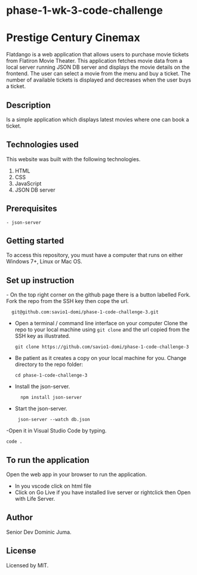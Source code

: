 <h1>phase-1-wk-3-code-challenge</h1>
<h1> Prestige Century Cinemax</h1>
<p>Flatdango is a web application that allows users to purchase movie tickets from Flatiron Movie Theater. This application fetches movie data from a local server running JSON DB server and displays the movie details on the frontend. The user can select a movie from the menu and buy a ticket. The number of available tickets is displayed and decreases when the user buys a ticket.</p>

<h2>Description</h2>
<p>Is a simple application which displays latest movies where one can book a ticket.</p>

<h2>Technologies used</h2>
<p>This website was built with the following technologies.</p>
<ol>
    <li>HTML</li>
    <li>CSS</li>
    <li>JavaScript</li>
    <li>JSON DB  server</li>
</ol>

<h2>Prerequisites</h2>

    - json-server


<h2>Getting started</h2>
<p>To access this repository, you must have a computer that runs on either Windows 7+, Linux or Mac OS.</p>

<h2>Set up instruction</h2>
- On the top right corner on the github page there is a button labelled Fork. Fork the repo from the SSH key then cope the url.

      git@github.com:savio1-domi/phase-1-code-challenge-3.git

- Open a terminal / command line interface on your computer
Clone the repo to your local machine using `git clone` and the url copied from the SSH key as illustrated.


      git clone https://github.com/savio1-domi/phase-1-code-challenge-3
- Be patient as it creates a copy on your local machine for you. Change directory to the repo folder:


      cd phase-1-code-challenge-3

- Install the json-server.
        
        npm install json-server

- Start the json-server.

       json-server --watch db.json      


-Open it in Visual Studio Code by typing. 



    code . 



<h2>To run the application</h2>
Open the  web app in your browser to run the application.
<ul>
    <li> In you vscode click on html file</li>
    <li> Click on Go Live if you have installed live server or rightclick then Open with Life Server.</li>
</ul>
      
## Author

Senior Dev Dominic Juma.

## License
Licensed by MIT.